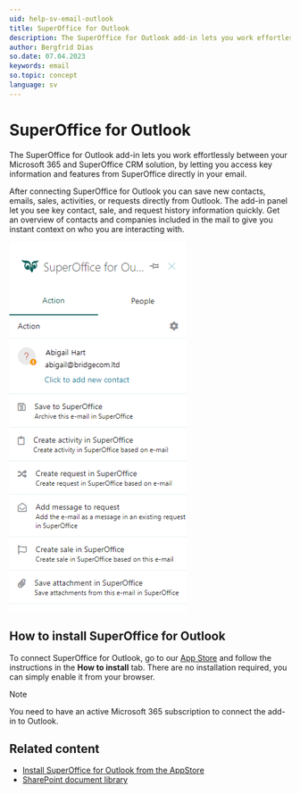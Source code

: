 ```yaml
---
uid: help-sv-email-outlook
title: SuperOffice for Outlook
description: The SuperOffice for Outlook add-in lets you work effortlessly between your Microsoft 365 and SuperOffice CRM solution, by letting you access key information and features from SuperOffice directly in your email.
author: Bergfrid Dias
so.date: 07.04.2023
keywords: email
so.topic: concept
language: sv
---
```


# SuperOffice for Outlook

The SuperOffice for Outlook add-in lets you work effortlessly between your Microsoft 365 and SuperOffice CRM solution, by letting you access key information and features from SuperOffice directly in your email.

After connecting SuperOffice for Outlook you can save new contacts, emails, sales, activities, or requests directly from Outlook. The add-in panel let you see key contact, sale, and request history information quickly. Get an overview of contacts and companies included in the mail to give you instant context on who you are interacting with.

![In the Action tab you can carry out tasks such as save to email and create activity in SuperOffice -screenshot][img1]

## How to install SuperOffice for Outlook

To connect SuperOffice for Outlook, go to our [App Store][1] and follow the instructions in the **How to install** tab. There are no installation required, you can simply enable it from your browser.

> [!NOTE]
> You need to have an active Microsoft 365 subscription to connect the add-in to Outlook.

## Related content

* [Install SuperOffice for Outlook from the AppStore][1]
* [SharePoint document library][2]

<!-- Referenced links -->
[1]: https://online.superoffice.com/appstore/superoffice-as/superoffice-for-outlook
[2]: ../../../admin/preferences/learn/document-library/index.md

<!-- Referenced images -->
[img1]: media/user-superoffice-outlook-sidepanel.png

